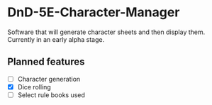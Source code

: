 # DnD-5E-Character-Manager
Software that will generate character sheets and then display them. Currently in an early alpha stage.

## Planned features
- [ ] Character generation
- [x] Dice rolling
- [ ] Select rule books used

